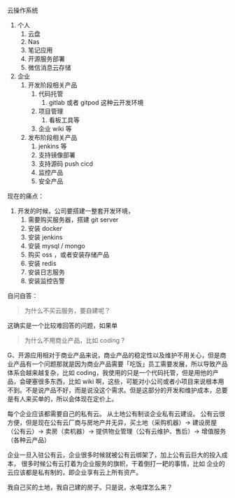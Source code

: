 云操作系统
1. 个人
	1. 云盘
	2. Nas
	3. 笔记应用
	4. 开源服务部署
	5. 微信消息云存储
2. 企业
	1. 开发阶段相关产品
		1. 代码托管
			1. gitlab 或者 gitpod 这种云开发环境
		2. 项目管理
			1. 看板工具等
		3. 企业 wiki 等
	2. 发布阶段相关产品
		1. jenkins 等
		2. 支持镜像部署
		3. 支持源码 push cicd
		4. 监控产品
		5. 安全产品

现在的痛点：
1. 开发的时候，公司要搭建一整套开发环境，
	1. 需要购买服务器，搭建 git server
	2. 安装 docker 
	3. 安装 jenkins 
	4. 安装 mysql / mongo
	5. 购买 oss ，或者安装存储产品
	6. 安装 redis
	7. 安装日志服务
	8. 安装监控告警


自问自答：
> 为什么不买云服务，要自建呢？ 

这确实是一个比较难回答的问题，如果单

> 为什么不用商业产品，比如 coding ? 

G、开源应用相对于商业产品来说，商业产品的稳定性以及维护不用关心，但是商业产品有一个问题那就是因为商业产品需要「吃饭」员工需要发展，所以导致产品体系会越来越复杂，比如 coding，我使用的只是一个代码托管，但是用他的产品，会硬塞很多东西，比如 wiki 啊，这些，可能对小公司或者小项目来说根本用不到。不是说产品不好，而是说没这个需求。但是这部分的开发和维护成本，总要是有人来买单的，所以会体现在定价上。

每个企业应该都需要自己的私有云。
从土地公有制谈企业私有云建设。 
公有云很方便，但是现在公有云厂商与房地产并无异，买土地（采购机器）-> 建设房屋（公有云）-> 卖房（卖机器）-> 提供物业管理（公有云维护、售后）-> 增值服务（各种云产品）

企业一旦入驻公有云，企业很多时候就被公有云绑架了，加上公有云巨大的投入成本，
很多时候公有云打着为企业服务的旗帜，干着倒打一耙的事情，比如
企业的云应该都是私有制的，即企业享有云上所有资产。

我自己买的土地，我自己建的房子。只是说，水电煤怎么来？
